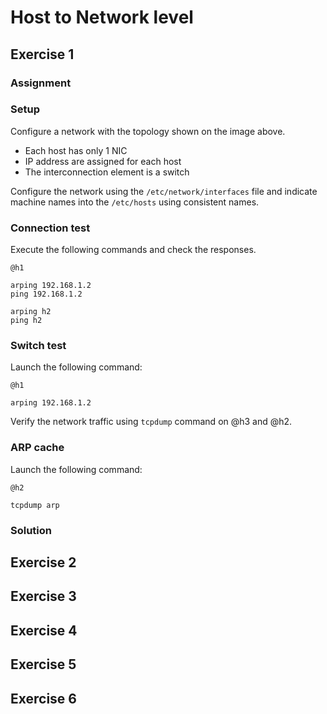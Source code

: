 # Host to Network level

## Exercise 1

### Assignment

### Setup

Configure a network with the topology shown on the image above.
* Each host has only 1 NIC
* IP address are assigned for each host
* The interconnection element is a switch

Configure the network using the `/etc/network/interfaces` file and indicate machine names into the `/etc/hosts` using consistent names.

### Connection test

Execute the following commands and check the responses.

```
@h1

arping 192.168.1.2
ping 192.168.1.2

arping h2
ping h2
```

### Switch test

Launch the following command:

```
@h1

arping 192.168.1.2
```

Verify the network traffic using `tcpdump` command on @h3 and @h2.

### ARP cache

Launch the following command:

```
@h2

tcpdump arp
```

### Solution

## Exercise 2

## Exercise 3

## Exercise 4

## Exercise 5

## Exercise 6